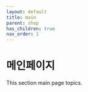 ```yaml
---
layout: default
title: main
parent: shop
has_children: true
nav_order: 1
---
```


# 메인페이지

This section main page topics.
